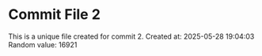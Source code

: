 # Commit File 2

This is a unique file created for commit 2.
Created at: 2025-05-28 19:04:03
Random value: 16921
